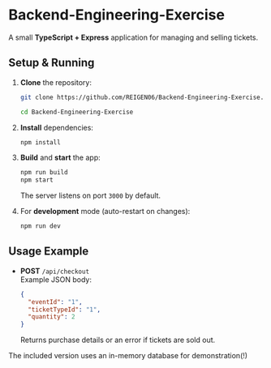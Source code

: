 # Backend-Engineering-Exercise

A small **TypeScript + Express** application for managing and selling tickets.

## Setup & Running

1. **Clone** the repository:

   ```bash
   git clone https://github.com/REIGEN06/Backend-Engineering-Exercise.git
   
   cd Backend-Engineering-Exercise
   ```

2. **Install** dependencies:

   ```bash
   npm install
   ```

3. **Build** and **start** the app:

   ```bash
   npm run build
   npm start
   ```
   The server listens on port `3000` by default.

4. For **development** mode (auto-restart on changes):

   ```bash
   npm run dev
   ```

## Usage Example

- **POST** `/api/checkout`  
  Example JSON body:
  ```json
  {
    "eventId": "1",
    "ticketTypeId": "1",
    "quantity": 2
  }
  ```
  Returns purchase details or an error if tickets are sold out.

The included version uses an in-memory database for demonstration(!)
